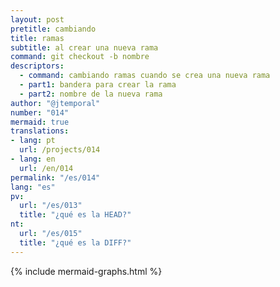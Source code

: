 ```yaml
---
layout: post
pretitle: cambiando
title: ramas
subtitle: al crear una nueva rama
command: git checkout -b nombre
descriptors:
  - command: cambiando ramas cuando se crea una nueva rama
  - part1: bandera para crear la rama
  - part2: nombre de la nueva rama
author: "@jtemporal"
number: "014"
mermaid: true
translations:
- lang: pt
  url: /projects/014
- lang: en
  url: /en/014
permalink: "/es/014"
lang: "es"
pv:
  url: "/es/013"
  title: "¿qué es la HEAD?"
nt:
  url: "/es/015"
  title: "¿qué es la DIFF?"
---
```


{% include mermaid-graphs.html %}